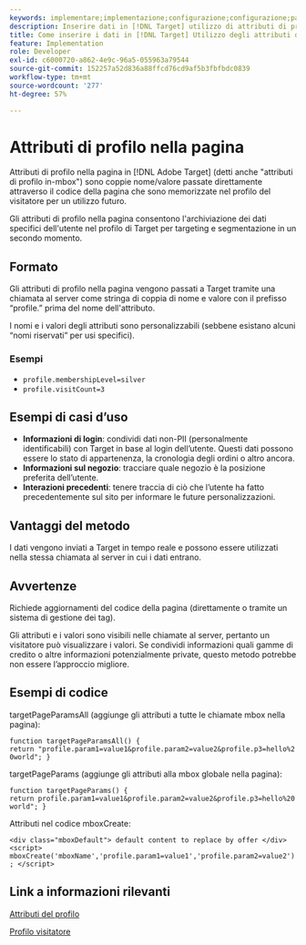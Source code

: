 ```yaml
---
keywords: implementare;implementazione;configurazione;configurazione;parametro di pagina
description: Inserire dati in [!DNL Target] utilizzo di attributi di profilo nella pagina.
title: Come inserire i dati in [!DNL Target] Utilizzo degli attributi di profilo nella pagina
feature: Implementation
role: Developer
exl-id: c6000720-a862-4e9c-96a5-055963a79544
source-git-commit: 152257a52d836a88ffcd76cd9af5b3fbfbdc0839
workflow-type: tm+mt
source-wordcount: '277'
ht-degree: 57%

---
```


# Attributi di profilo nella pagina

Attributi di profilo nella pagina in [!DNL Adobe Target] (detti anche &quot;attributi di profilo in-mbox&quot;) sono coppie nome/valore passate direttamente attraverso il codice della pagina che sono memorizzate nel profilo del visitatore per un utilizzo futuro.

Gli attributi di profilo nella pagina consentono l&#39;archiviazione dei dati specifici dell&#39;utente nel profilo di Target per targeting e segmentazione in un secondo momento.

## Formato

Gli attributi di profilo nella pagina vengono passati a Target tramite una chiamata al server come stringa di coppia di nome e valore con il prefisso “profile.” prima del nome dell&#39;attributo.

I nomi e i valori degli attributi sono personalizzabili (sebbene esistano alcuni “nomi riservati” per usi specifici).

### Esempi

* `profile.membershipLevel=silver`
* `profile.visitCount=3`

## Esempi di casi d’uso

* **Informazioni di login**: condividi dati non-PII (personalmente identificabili) con Target in base al login dell’utente. Questi dati possono essere lo stato di appartenenza, la cronologia degli ordini o altro ancora.
* **Informazioni sul negozio**: tracciare quale negozio è la posizione preferita dell’utente.
* **Interazioni precedenti**: tenere traccia di ciò che l’utente ha fatto precedentemente sul sito per informare le future personalizzazioni.

## Vantaggi del metodo

I dati vengono inviati a Target in tempo reale e possono essere utilizzati nella stessa chiamata al server in cui i dati entrano.

## Avvertenze

Richiede aggiornamenti del codice della pagina (direttamente o tramite un sistema di gestione dei tag).

Gli attributi e i valori sono visibili nelle chiamate al server, pertanto un visitatore può visualizzare i valori. Se condividi informazioni quali gamme di credito o altre informazioni potenzialmente private, questo metodo potrebbe non essere l’approccio migliore.

## Esempi di codice

targetPageParamsAll (aggiunge gli attributi a tutte le chiamate mbox nella pagina):

`function targetPageParamsAll() { return "profile.param1=value1&profile.param2=value2&profile.p3=hello%20world"; }`

targetPageParams (aggiunge gli attributi alla mbox globale nella pagina):

`function targetPageParams() { return profile.param1=value1&profile.param2=value2&profile.p3=hello%20world"; }`

Attributi nel codice mboxCreate:

`<div class="mboxDefault"> default content to replace by offer </div> <script> mboxCreate('mboxName','profile.param1=value1','profile.param2=value2'); </script>`

## Link a informazioni rilevanti

[Attributi del profilo](/help/main/c-target/c-visitor-profile/profile-parameters.md#concept_01A30B4762D64CD5946B3AA38DC8A201)

[Profilo visitatore](/help/main/c-target/c-audiences/c-target-rules/visitor-profile.md#concept_E972690B9A4C4372A34229FA37EDA38E)

